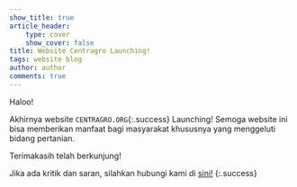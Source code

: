 ```yaml
---
show_title: true
article_header: 
    type: cover
    show_cover: false
title: Website Centragro Launching!
tags: website blog
author: author
comments: true
---
```


Haloo!

Akhirnya website `CENTRAGRO.ORG`{:.success} Launching! Semoga website ini bisa memberikan manfaat bagi masyarakat khususnya yang menggeluti bidang pertanian. 
<!--more-->
Terimakasih telah berkunjung!

Jika ada kritik dan saran, silahkan hubungi kami di [sini!](https://wa.me/6281218137592)
{:.success}